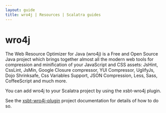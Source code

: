 ```yaml
---
layout: guide
title: wro4j | Resources | Scalatra guides
---
```


<div class="page-header">
  <h1>wro4j</h1>
</div>

The Web Resource Optimizer for Java (wro4j) is a Free and Open Source Java
project which brings together almost all the modern web tools for
compression and minification of your JavaScript and CSS assets: JsHint,
CssLint, JsMin, Google Closure compressor, YUI Compressor, UglifyJs,
Dojo Shrinksafe, Css Variables Support, JSON Compression, Less, Sass,
CoffeeScript and much more.

You can add wro4j to your Scalatra project by using the xsbt-wro4j plugin.

See the [xsbt-wro4j-plugin][xsbt-wro4j] project documentation for details of
how to do so.

[xsbt-wro4j]: https://github.com/BowlingX/xsbt-wro4j-plugin/
